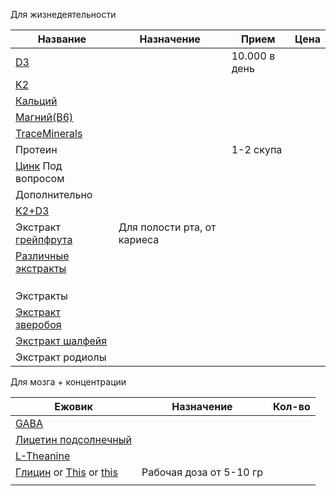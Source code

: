 

Для жизнедеятельности

| Название                                                                                                                                                                                                                                                                                                                                                                                                                                                                                                                                                                                                                                                                                                                                                                                                                                                                                      | Назначение                  | Прием         | Цена |
| --------------------------------------------------------------------------------------------------------------------------------------------------------------------------------------------------------------------------------------------------------------------------------------------------------------------------------------------------------------------------------------------------------------------------------------------------------------------------------------------------------------------------------------------------------------------------------------------------------------------------------------------------------------------------------------------------------------------------------------------------------------------------------------------------------------------------------------------------------------------------------------------- | --------------------------- | ------------- | ---- |
| [D3](https://www.ozon.ru/product/vitamin-d3-5000-me-kapsuly-dlya-zdorovya-i-immuniteta-180-sht-1617382526/?advert=AAsBzWWZlsxQm8TBadrkRWxadTyqjShUJY1MENjyhFbKHRwNfkIKXA-CKqRzHPu4bu2taM_LXvlhWuz8EbFjIF0qJ_pvphePvTAhulkeoP-CBZ_cyWuP3HxBVESz4_q-celfQ7KmxhGJeMUfEPkjKrDvTCOe_pVVhs49lduPeeo09KaiSzCLSg8HqVJqv9Lkmm0cYkWzyiet21e1NKYans8V77QeYsCr7WeK_8GT9dSUMWA-NC9Cp0mx1oH7EIDtiko-Ys6hmEkSGqoi9MX7MOElni9ee6Rl3sIHI3_prKSIorSuxr4kugVWaa0gieC5vZXrtIPvFAP_IHZPQCGSfJqU8Jjj-WTwjaje4GG6J3qZJunxynyptSsMfGnKrfWU2yoER-65Jz138mpKa4OBaSOlABmgmShub7seZH0IgtwUcYUAmuy18bAfSMkG9Qp2ERKn4As3sI-G69ZxT2z74f8yqu6a77kARGBRiBLHnUIGEQWFxmr7kRIbEjM3&avtc=1&avte=4&avts=1733952029&keywords=d3+%D0%B2%D0%B8%D1%82%D0%B0%D0%BC%D0%B8%D0%BD&reviewsVariantMode=2&tab=reviews)                                                                                                                         |                             | 10.000 в день |      |
| [K2](https://www.ozon.ru/product/vitamin-k2-mk-7-120-mkg-dlya-zubov-sustavov-serdtsa-120-kapsul-1358453062/?advert=AAsBKxmJSNAOwQcqb-U3wz3wlrqYvg69-m3Fxb_y_YjdDunpq_skdCSZ4K-L6tYEqhMKx9yGsZphsXeZ_5RT3TcMQ1E0uyc5q3U5vFFlyG1ltW-VC2J9TVna4lh7dPTiCO4hTVDccm0IfG3P6DnSJpYKEaSRN_gybiBOd_S7fVfLBlDW1RFXkrA6HoNeFNADgWo984hlIDvBz5vLM8TzX7b50jJc6agiYsO3PlCerme6GMu2aEhsEi89oX1GP4Qg_2Kkh_teQre8I1YBRSDVH5hLBH7Z6rYCqhrIzJTNGrdN5cRkMVZaHS20vevPjuu2ZgrQ66XcTnqapEhPSnqsRcayllGRINahrcOtv7-Za52eGVnXRvEbI89U35cmkKS6SATVhJqwFY-wIJBBh2mNUic6UxwhYW3OmFeZP1npEnjs6RmxrTViT820NWNbtiADmfOepBnO-InFQD6c4FiXt39p2lnZ0tRmziTNdkh42nD_KtaR4TSkXuLiDJqPmK4ElQ&avtc=1&avte=4&avts=1733953566&keywords=k2+%D0%B2%D0%B8%D1%82%D0%B0%D0%BC%D0%B8%D0%BD&tab=reviews)                                                                                                                                       |                             |               |      |
| [Кальций](https://www.ozon.ru/product/kaltsiya-tsitrat-naturalsupp-calcium-citrate-naturalsupp-kapsuly-po-890-mg-167643543/?advert=AAsB7gmBPLKtS0zvAs26R-D7tk7G0B97m6gzWbffhsOnX3V9dqAYGAkd6GcJUzZVXYDebT009EHiBrYAdZjXdC3mvyDmQg1zaNyrPZtaT_VtxNeXmPlsnQkwhBKsyqoWu_007ZM3_QYHKj1VhQwtmWe5IJ0FVeHRAvPTrHAuArKGs2GsLaoLuLLlHc9ty-pJ35G0PkGz55u4KQa4FfuBFFlqDpFMM4TtAQHMmT9utVeJ4FpHegEcACkenVFPJ5rd1jU8rXmIW-cPNu6ND_czr415NTVQQEjtRiooAum3vn4XtjPyecs8wDDE6Fgp798jZjoY0rapAxdBgQ2DnQmeJaQ9FIAAWWimeZ3wbn4TXEIbsCiu3WWbUe0P_zsh_QgMcmHvtQMs3XeeTE19jl-5JSVEgc_fXtOieXQuo1IVhlFJCTgDv7MucN9NEQtnGXWQaBdtNk5k8nhxYEqg1jDE0eZKgMWKHZjpApVZfL9m74PYidlGr0yUg0S9knpl&avtc=1&avte=4&avts=1733951997&keywords=%D0%BA%D0%B0%D0%BB%D1%8C%D1%86%D0%B8%D0%B9)                                                                                                                                            |                             |               |      |
| [Магний(B6)](https://www.ozon.ru/product/magniy-helat-100-mg-high-absorption-magnesium-doctor-s-best-120-tabletok-977489366/)                                                                                                                                                                                                                                                                                                                                                                                                                                                                                                                                                                                                                                                                                                                                                                 |                             |               |      |
| [TraceMinerals](https://www.ozon.ru/product/mineralnyy-kompleks-96-portsiy-v-forme-kapel-trace-minerals-237ml-1596681813/?asb2=aW2XwD-vO2Sl8IPCR0CFxIv7axkZ1blk0qy_YYGJqg7UTV4czdDC9mvjC1_OxvaHUlx6Ma1tjQE_alXqVwPjSA&from_sku=1596686886&oos_search=false)                                                                                                                                                                                                                                                                                                                                                                                                                                                                                                                                                                                                                                   |                             |               |      |
| Протеин                                                                                                                                                                                                                                                                                                                                                                                                                                                                                                                                                                                                                                                                                                                                                                                                                                                                                       |                             | 1-2 скупа     |      |
| [Цинк](https://www.ozon.ru/product/tsink-tsitrat-tsinka-mishido-60-kapsul-zinc-citrate-biocaps-vitaminy-dlya-vzroslyh-kompleks-dlya-706156574/?asb=dQF%252BQHb8DQUJXKCE5rSu2tJZNg%252FTLyGZ8%252F5m55Pi%252BJU%253D&asb2=cN5K38fbd-eCup45sxfk_qEojiJ6ImUbRfDIPZ_xwnVbg1bKhfElx0L9wXMiXwVfxCvn7MCGpLFv8zeBIwKwzw&avtc=1&avte=4&avts=1733955757&keywords=%D0%A6%D0%B8%D0%BD%D0%BA) Под вопросом                                                                                                                                                                                                                                                                                                                                                                                                                                                                                                 |                             |               |      |
| Дополнительно                                                                                                                                                                                                                                                                                                                                                                                                                                                                                                                                                                                                                                                                                                                                                                                                                                                                                 |                             |               |      |
| [K2+D3](https://www.ozon.ru/product/vitamin-d-d3-d3-5000-me-k2-100-mkg-mishido-120-kapsul-mk-7-vitamin-d-3-holekaltsiferol-kompleks-1403590581/?asb=95ueqrY4a2ysg6zOnCEupEjsW%252FuOftazoVn6o50bJe0%253D&asb2=lceNTrdLuQIzDYDE30A2E8jHHiiczEYUFS6oHWR1ARqOxILfNS54khkpq-sEQVZOEjp7SW-SFhvvRJdY4xr4Rg&avtc=1&avte=4&avts=1733952031&keywords=d3+%D0%B2%D0%B8%D1%82%D0%B0%D0%BC%D0%B8%D0%BD)                                                                                                                                                                                                                                                                                                                                                                                                                                                                                                    |                             |               |      |
| Экстракт [грейпфрута](https://www.ozon.ru/product/tsitrolayf-ekstrakt-kostochek-greypfruta-tsitrosept-50-ml-dlya-profilaktiki-i-lechenie-154527442/?advert=AAsB4y91vgb_ydDyMn_FTv5MasCdu6FK-_omBqTuILCAwH6rmU-grkDmE7ZKnsUqe7UrRUfvmcWu8XuAOsKH_pacJRH1iLkqNivWpE9l0K86oFCsNneAKJL8jwdnq1RrUNiPMj4bAbSV7oBgj0yGsDUlleFvPRmjPe3fWaYuOQBxWJuO13utMiy0pI9gWBKAPOw83fJCSi_1MEVIlk-mQkp2JFfocatLnkFHdBpzuratNlQyNfaAS_hcDsnXWex3wpmXxXnWR2hgeu_ZjkDvYbRCKnKbZuVeBZcxXjcO1kozyIDnVRkSYMO89yEPhSyXnowkD-U5f8pb8cF3spDwCjsyqG2am7Pylw4QoBF1kLiAlJG2iDCs9kiyqZlbEqXuD-2VjPFLqQBPGrVh0hR0CWc-9-WlW4iBxV7WpNQZMgrPtT3kchgRehozIy2pgeDJpyLTxwcTINPf9EEYsn-fI9gLvsRloszqmwloZYzruzQbEmdPSm6LTdyDJUY&avtc=1&avte=4&avts=1733954687&keywords=%D1%8D%D0%BA%D1%81%D1%82%D1%80%D0%B0%D0%BA%D1%82+%D0%BA%D0%BE%D1%81%D1%82%D0%BE%D1%87%D0%BA%D0%B8+%D0%B3%D1%80%D0%B5%D0%B9%D0%BF%D1%84%D1%80%D1%83%D1%82%D0%B0) | Для полости рта, от кариеса |               |      |
| [Различные экстракты](https://www.ozon.ru/product/so2-ekstrakt-romashki-30gr-618331675/?asb2=-XtAMnJOhBpJOPHKju1Cz7-e_S8BBRhq1mQLweSilBxmXJQ1nlcAnxdU6ur4pNh7neSRCk_dcIJIPf3070W6Ow&from_sku=618331675&oos_search=false&reviewsVariantMode=2)                                                                                                                                                                                                                                                                                                                                                                                                                                                                                                                                                                                                                                                 |                             |               |      |
|                                                                                                                                                                                                                                                                                                                                                                                                                                                                                                                                                                                                                                                                                                                                                                                                                                                                                               |                             |               |      |
|                                                                                                                                                                                                                                                                                                                                                                                                                                                                                                                                                                                                                                                                                                                                                                                                                                                                                               |                             |               |      |
|                                                                                                                                                                                                                                                                                                                                                                                                                                                                                                                                                                                                                                                                                                                                                                                                                                                                                               |                             |               |      |
| Экстракты                                                                                                                                                                                                                                                                                                                                                                                                                                                                                                                                                                                                                                                                                                                                                                                                                                                                                     |                             |               |      |
| [Экстракт зверобоя](https://www.ozon.ru/product/so2-ekstrakt-zveroboya-30-gr-820037038/?asb2=-XtAMnJOhBpJOPHKju1Cz7-e_S8BBRhq1mQLweSilBxmXJQ1nlcAnxdU6ur4pNh7neSRCk_dcIJIPf3070W6Ow&from_sku=618331675&oos_search=false)                                                                                                                                                                                                                                                                                                                                                                                                                                                                                                                                                                                                                                                                      |                             |               |      |
| [Экстракт шалфейя](https://www.ozon.ru/product/so2-ekstrakt-shalfeya-30gr-618344589/?asb2=-XtAMnJOhBpJOPHKju1Cz7-e_S8BBRhq1mQLweSilBxmXJQ1nlcAnxdU6ur4pNh7neSRCk_dcIJIPf3070W6Ow&from_sku=618331675&oos_search=false)                                                                                                                                                                                                                                                                                                                                                                                                                                                                                                                                                                                                                                                                         |                             |               |      |
| Экстракт родиолы                                                                                                                                                                                                                                                                                                                                                                                                                                                                                                                                                                                                                                                                                                                                                                                                                                                                              |                             |               |      |

Для мозга + концентрации

| Ежовик                                                                                                                                                                                                                                                                                                                                                                                                                                                                                                                                                                                                                                                                                                                                                                                                                                                                                                                                                                                                                                                                                                                                                  | Назначение              | Кол-во |
| ------------------------------------------------------------------------------------------------------------------------------------------------------------------------------------------------------------------------------------------------------------------------------------------------------------------------------------------------------------------------------------------------------------------------------------------------------------------------------------------------------------------------------------------------------------------------------------------------------------------------------------------------------------------------------------------------------------------------------------------------------------------------------------------------------------------------------------------------------------------------------------------------------------------------------------------------------------------------------------------------------------------------------------------------------------------------------------------------------------------------------------------------------- | ----------------------- | ------ |
| [GABA](https://www.ozon.ru/product/gaba-gaba-s-vitaminom-b6-500-mg-100-kapsul-uspokaivaet-nervnuyu-sistemu-1589953992/)                                                                                                                                                                                                                                                                                                                                                                                                                                                                                                                                                                                                                                                                                                                                                                                                                                                                                                                                                                                                                                 |                         |        |
| [Лицетин подсолнечный](https://www.ozon.ru/product/letsitin-podsolnechnika-podsolnechnyy-2000-mg-150-kapsul-bad-sunflower-lecithin-mishido-vitaminy-709315187/)                                                                                                                                                                                                                                                                                                                                                                                                                                                                                                                                                                                                                                                                                                                                                                                                                                                                                                                                                                                         |                         |        |
| [L-Theanine](https://www.ozon.ru/product/teanin-200-mg-l-teanin-dlya-kontsentratsii-uluchsheniya-pamyati-uspokoitelnoe-dlya-vzroslyh-336838407/)                                                                                                                                                                                                                                                                                                                                                                                                                                                                                                                                                                                                                                                                                                                                                                                                                                                                                                                                                                                                        |                         |        |
| [Глицин](https://www.ozon.ru/product/glitsin-proglitsin-bady-vitaminy-dlya-mozga-nervnoy-sistemy-i-horoshego-sna-800-mg-90-kapsul-256499007/?advert=AAsBT7DLJ8s_4TgFU7rExBg-Y8WahYtPwUEuDPJ8Oiuk0bq8h-LmTOurjAFE-ap16AVSEcF8SehBnRb0VYncACaqqB0TacS8_JTuH_3zOmf_GE0ZWTm7SDwJWuBQbOvmfjG2Ct1qbMCT3ycysQmpcTIOhoMfC9YFjEwaW2BLbPlxYFR8v_WJqcBcy1DpN_9YyMkAoxnxj-7orG1nw_AjMHbP97hEPyhib2hLdug53GPRZ9AfcGKiBk1Eeqsahxj8aXf0mvBvv1FxlrE0zihJsGQjSRhjrlV_k-NktktdqjBbU0-QGnxX0Q3YSGJ2C5h7UO2-qrytmVu2YaeZCo5mJV_l8nwEFrZ7-oUuZoNS0UvPPhek6Ia3l2q3qFc-hFRGcDgL0tzoZqTosQCtzdrSpin-mHl7VTXY_yTfI0DFA7qintckO9fKFjjlvr2taeE9ICcPF5IUJS5vdkuq8XTzTySyGNEqee5jIdftLxlRczNZqRyAhjglLGycww&avtc=1&avte=4&avts=1733953835&keywords=%D0%B3%D0%BB%D0%B8%D1%86%D0%B8%D0%BD) or [This](https://www.ozon.ru/product/glitsin-mishido-glycine-1000-mg-60-kapsul-aminokisloty-dlya-mozga-i-pamyati-1576110092/?asb=%252B97J4i6BCIORajRZpgonLRtIGMXQX%252BBKGioZ37yacFA%253D&asb2=k_v2_9YGlqolxZG6aodfezwgfQMXBIraoEg_lneuhWzu9K7Tzz-Pw1gdsp2N9zWGQJvtJIpk5sQqXWBQKMVthA&avtc=1&avte=4&avts=1733954188&keywords=%D0%B3%D0%BB%D0%B8%D1%86%D0%B8%D0%BD&tab=reviews) or [this]() | Рабочая доза от 5-10 гр |        |
|                                                                                                                                                                                                                                                                                                                                                                                                                                                                                                                                                                                                                                                                                                                                                                                                                                                                                                                                                                                                                                                                                                                                                         |                         |        |
